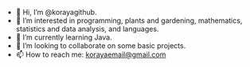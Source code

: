 - 👋 Hi, I’m @korayagithub.
- 👀 I’m interested in programming, plants and gardening, mathematics, statistics and data analysis, and languages.
- 🌱 I’m currently learning Java.
- 💞️ I’m looking to collaborate on some basic projects.
- 📫 How to reach me: korayaemail@gmail.com

<!---
korayagithub/korayagithub is a ✨ special ✨ repository because its `README.md` (this file) appears on your GitHub profile.
You can click the Preview link to take a look at your changes.
--->
